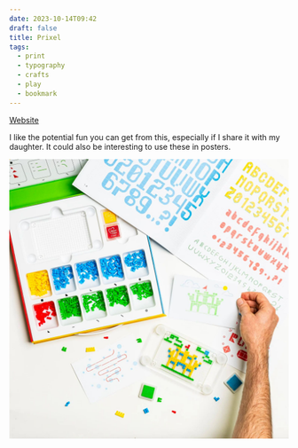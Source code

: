 ```yaml
---
date: 2023-10-14T09:42
draft: false
title: Prixel
tags:
  - print
  - typography
  - crafts
  - play
  - bookmark
---
```

[Website](https://prixel.com/)

I like the potential fun you can get from this, especially if I share it with my daughter. It could also be interesting to use these in posters.

![Top view of a desk covered with papers, with prints of typography and geometric figures, and Prixel parts](../attachment/image/Prixel-1697184428318.jpeg)
